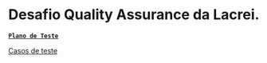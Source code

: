 # Desafio Quality Assurance da Lacrei.

[
**`Plano de Teste`**](Plano%20de%20Teste%205230f96175bd4e35b1f5e686ec744ce1.md)

[Casos de teste](Casos%20de%20teste%20995ed887fcde44a9ae40145c9928666e.md)